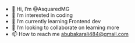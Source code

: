 - 👋 Hi, I’m @AsquaredMG
- 👀 I’m interested in coding 
- 🌱 I’m currently learning Frontend dev
- 💞️ I’m looking to collaborate on learning more
- 📫 How to reach me abubakarali484@gmail.com 

<!---
AsquaredMG/AsquaredMG is a ✨ special ✨ repository because its `README.md` (this file) appears on your GitHub profile.
You can click the Preview link to take a look at your changes.
--->
